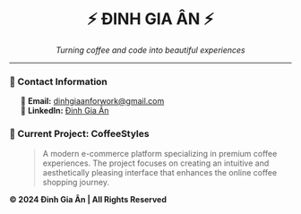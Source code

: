 <div align="center">

# ⚡ ĐINH GIA ÂN ⚡
*Turning coffee and code into beautiful experiences*

</div>

---

### 🌟 Contact Information
<div style="padding-left: 20px">

📧 **Email:** dinhgiaanforwork@gmail.com  
🔗 **LinkedIn:** [Đinh Gia Ân](https://www.linkedin.com/in/%C4%91inh-gia-%C3%A2n-5424a4300/)

</div>

### 🚀 Current Project: CoffeeStyles

<div style="padding-left: 20px">

> A modern e-commerce platform specializing in premium coffee experiences. The project focuses on creating an intuitive and aesthetically pleasing interface that enhances the online coffee shopping journey.

</div>

**© 2024 Đinh Gia Ân  |  All Rights Reserved**

</div>
